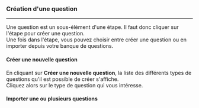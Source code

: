 ### Création d'une question

---

Une question est un sous-élément d'une étape. Il faut donc cliquer sur l'étape pour créer une question.   
Une fois dans l'étape, vous pouvez choisir entre créer une question ou en importer depuis votre banque de questions.

#### Créer une nouvelle question

En cliquant sur **Créer une nouvelle question**, la liste des différents types de questions qu'il est possible de créer s'affiche.   
Cliquez alors sur le type de question qui vous intéresse.

#### Importer une ou plusieurs questions



